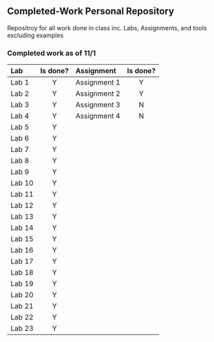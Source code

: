 <h2>Completed-Work Personal Repository</h2>

Repositroy for all work done in class inc.
Labs, Assignments, and tools excluding examples

<h3>Completed work as of 11/1</h3>

| Lab    | Is done? | Assignment   | Is done? |
| :----- | :------: | :----------  | :-------:|
| Lab 1  |     Y    | Assignment 1 |     Y    |
| Lab 2  |     Y    | Assignment 2 |     Y    |
| Lab 3  |     Y    | Assignment 3 |     N    |
| Lab 4  |     Y    | Assignment 4 |     N    |
| Lab 5  |     Y    |
| Lab 6  |     Y    |
| Lab 7  |     Y    |
| Lab 8  |     Y    |
| Lab 9  |     Y    |
| Lab 10 |     Y    |
| Lab 11 |     Y    |
| Lab 12 |     Y    |
| Lab 13 |     Y    |
| Lab 14 |     Y    |
| Lab 15 |     Y    |
| Lab 16 |     Y    |
| Lab 17 |     Y    |
| Lab 18 |     Y    |
| Lab 19 |     Y    |
| Lab 20 |     Y    |
| Lab 21 |     Y    |
| Lab 22 |     Y    |
| Lab 23 |     Y    |
